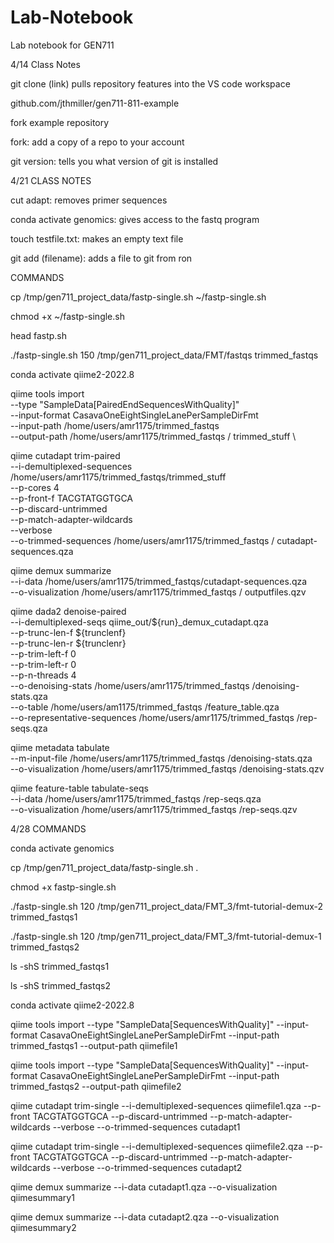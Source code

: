 # Lab-Notebook
Lab notebook for GEN711

4/14 Class Notes

git clone (link)
pulls repository features into the VS code workspace 

github.com/jthmiller/gen711-811-example

fork example repository 

fork:
add a copy of a repo to your account

git version:
tells you what version of git is installed

4/21 CLASS NOTES

cut adapt:
removes primer sequences 

conda activate genomics: 
gives access to the fastq program

touch testfile.txt:
makes an empty text file

git add (filename):
adds a file to git from ron


COMMANDS

cp /tmp/gen711_project_data/fastp-single.sh ~/fastp-single.sh

chmod +x ~/fastp-single.sh

head fastp.sh

./fastp-single.sh 150 /tmp/gen711_project_data/FMT/fastqs trimmed_fastqs

conda activate qiime2-2022.8

qiime tools import \
   --type "SampleData[PairedEndSequencesWithQuality]"  \
   --input-format CasavaOneEightSingleLanePerSampleDirFmt \
   --input-path /home/users/amr1175/trimmed_fastqs \
   --output-path /home/users/amr1175/trimmed_fastqs / trimmed_stuff \

   qiime cutadapt trim-paired \
    --i-demultiplexed-sequences /home/users/amr1175/trimmed_fastqs/trimmed_stuff \
    --p-cores 4 \
    --p-front-f TACGTATGGTGCA \
    --p-discard-untrimmed \
    --p-match-adapter-wildcards \
    --verbose \
    --o-trimmed-sequences /home/users/amr1175/trimmed_fastqs / cutadapt-sequences.qza

qiime demux summarize \
--i-data /home/users/amr1175/trimmed_fastqs/cutadapt-sequences.qza \
--o-visualization  /home/users/amr1175/trimmed_fastqs / outputfiles.qzv 

qiime dada2 denoise-paired \
    --i-demultiplexed-seqs qiime_out/${run}_demux_cutadapt.qza  \
    --p-trunc-len-f ${trunclenf} \
    --p-trunc-len-r ${trunclenr} \
    --p-trim-left-f 0 \
    --p-trim-left-r 0 \
    --p-n-threads 4 \
    --o-denoising-stats /home/users/amr1175/trimmed_fastqs /denoising-stats.qza \
    --o-table /home/users/am1175/trimmed_fastqs /feature_table.qza \
    --o-representative-sequences /home/users/amr1175/trimmed_fastqs /rep-seqs.qza

qiime metadata tabulate \
    --m-input-file /home/users/amr1175/trimmed_fastqs /denoising-stats.qza \
    --o-visualization /home/users/amr1175/trimmed_fastqs /denoising-stats.qzv

qiime feature-table tabulate-seqs \
        --i-data /home/users/amr1175/trimmed_fastqs /rep-seqs.qza \
        --o-visualization /home/users/amr1175/trimmed_fastqs /rep-seqs.qzv 


4/28 COMMANDS

conda activate genomics

cp /tmp/gen711_project_data/fastp-single.sh .

chmod +x fastp-single.sh

./fastp-single.sh 120 /tmp/gen711_project_data/FMT_3/fmt-tutorial-demux-2 trimmed_fastqs1

./fastp-single.sh 120 /tmp/gen711_project_data/FMT_3/fmt-tutorial-demux-1 trimmed_fastqs2

ls -shS trimmed_fastqs1

ls -shS trimmed_fastqs2

conda activate qiime2-2022.8

qiime tools import --type "SampleData[SequencesWithQuality]" --input-format CasavaOneEightSingleLanePerSampleDirFmt --input-path trimmed_fastqs1 --output-path qiimefile1

qiime tools import --type "SampleData[SequencesWithQuality]" --input-format CasavaOneEightSingleLanePerSampleDirFmt --input-path trimmed_fastqs2 --output-path qiimefile2

qiime cutadapt trim-single --i-demultiplexed-sequences qiimefile1.qza --p-front TACGTATGGTGCA --p-discard-untrimmed --p-match-adapter-wildcards --verbose --o-trimmed-sequences cutadapt1

qiime cutadapt trim-single --i-demultiplexed-sequences qiimefile2.qza --p-front TACGTATGGTGCA --p-discard-untrimmed --p-match-adapter-wildcards --verbose --o-trimmed-sequences cutadapt2

qiime demux summarize --i-data cutadapt1.qza --o-visualization qiimesummary1

qiime demux summarize --i-data cutadapt2.qza --o-visualization qiimesummary2
